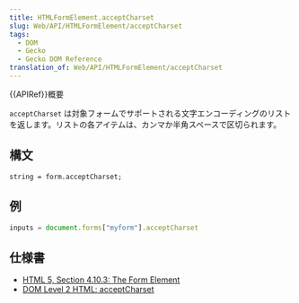 ```yaml
---
title: HTMLFormElement.acceptCharset
slug: Web/API/HTMLFormElement/acceptCharset
tags:
  - DOM
  - Gecko
  - Gecko DOM Reference
translation_of: Web/API/HTMLFormElement/acceptCharset
---
```

{{APIRef}}概要

`acceptCharset` は対象フォームでサポートされる文字エンコーディングのリストを返します。リストの各アイテムは、カンマか半角スペースで区切られます。

## 構文

    string = form.acceptCharset;

## 例

```js
inputs = document.forms["myform"].acceptCharset
```

## 仕様書

- [HTML 5, Section 4.10.3: The Form Element](http://www.w3.org/TR/html5/forms.html#dom-form-acceptcharset)
- [DOM Level 2 HTML: acceptCharset](http://www.w3.org/TR/DOM-Level-2-HTML/html.html#ID-19661795)
